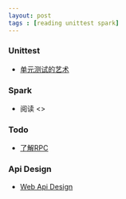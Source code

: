```yaml
---
layout: post
tags : [reading unittest spark] 
---
```


### Unittest  
+ [单元测试的艺术](http://learning.gridsum.com/course/view.php?id=27)

### Spark  
+ 阅读 <<spark learning>>

### Todo  
+ [了解RPC](http://www.zhihu.com/question/25536695)

### Api Design
+ [Web Api Design](Https://www.pluralsight.com/web-api-design)
